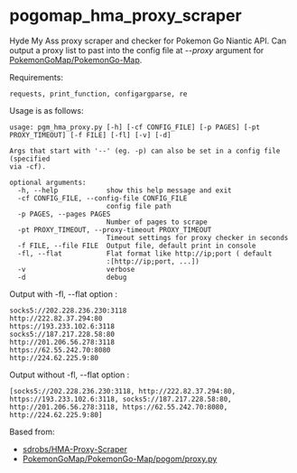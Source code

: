 pogomap_hma_proxy_scraper
=================

Hyde My Ass proxy scraper and checker for Pokemon Go Niantic API.
Can output a proxy list to past into the config file at <i>--proxy</i> argument for [PokemonGoMap/PokemonGo-Map](https://github.com/PokemonGoMap/PokemonGo-Map/blob/develop/pogom/proxy.py).

Requirements:
```
requests, print_function, configargparse, re
```

Usage is as follows:
```
usage: pgm_hma_proxy.py [-h] [-cf CONFIG_FILE] [-p PAGES] [-pt PROXY_TIMEOUT] [-f FILE] [-fl] [-v] [-d]

Args that start with '--' (eg. -p) can also be set in a config file (specified
via -cf).

optional arguments:
  -h, --help            show this help message and exit
  -cf CONFIG_FILE, --config-file CONFIG_FILE
                        config file path
  -p PAGES, --pages PAGES
                        Number of pages to scrape
  -pt PROXY_TIMEOUT, --proxy-timeout PROXY_TIMEOUT
                        Timeout settings for proxy checker in seconds
  -f FILE, --file FILE  Output file, default print in console
  -fl, --flat           Flat format like http://ip;port ( default
                        :[http://ip;port, ...])
  -v                    verbose
  -d                    debug
```

Output with -fl, --flat option :
```
socks5://202.228.236.230:3118
http://222.82.37.294:80
https://193.233.102.6:3118
socks5://187.217.228.58:80
http://201.206.56.278:3118
https://62.55.242.70:8080
http://224.62.225.9:80
```
Output without -fl, --flat option :
```
[socks5://202.228.236.230:3118, http://222.82.37.294:80, https://193.233.102.6:3118, socks5://187.217.228.58:80, http://201.206.56.278:3118, https://62.55.242.70:8080, http://224.62.225.9:80]
```

Based from:
 * [sdrobs/HMA-Proxy-Scraper](https://github.com/sdrobs/HMA-Proxy-Scraper)
 * [PokemonGoMap/PokemonGo-Map/pogom/proxy.py](https://github.com/PokemonGoMap/PokemonGo-Map/blob/develop/pogom/proxy.py)
